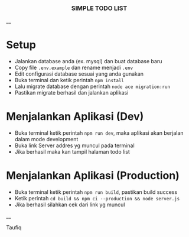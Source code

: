 <h3 align="center">SIMPLE TODO LIST</h3>

__

# Setup
- Jalankan database anda (ex. mysql) dan buat database baru
- Copy file `.env.example` dan rename menjadi `.env`
- Edit configurasi database sesuai yang anda gunakan
- Buka terminal dan ketik perintah `npm install`
- Lalu migrate database dengan perintah `node ace migration:run`
- Pastikan migrate berhasil dan jalankan aplikasi

# Menjalankan Aplikasi (Dev)
- Buka terminal ketik perintah `npm run dev`, maka aplikasi akan berjalan dalam mode development
- Buka link Server addres yg muncul pada terminal
- Jika berhasil maka kan tampil halaman todo list

# Menjalankan Aplikasi (Production)
- Buka terminal ketik perintah `npm run build`, pastikan build success
- Ketik perintah `cd build && npm ci --production && node server.js`
- Jika berhasil silahkan cek dari link yg muncul 


__

Taufiq 